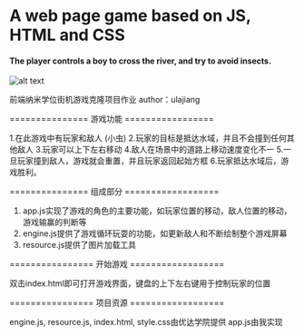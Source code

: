 # A web page game based on JS, HTML and CSS
#### The player controls a boy to cross the river, and try to avoid insects.

![alt text](https://s3-ap-southeast-2.amazonaws.com/test-avatar/AG.png)


前端纳米学位街机游戏克隆项目作业
author：ulajiang

=============== 游戏功能 =================

1.在此游戏中有玩家和敌人 (小虫)
2.玩家的目标是抵达水域，并且不会撞到任何其他敌人
3.玩家可以上下左右移动
4.敌人在场景中的道路上移动速度变化不一
5.一旦玩家撞到敌人，游戏就会重置，并且玩家返回起始方框
6.玩家抵达水域后，游戏胜利。


=============== 组成部分 ==================

1. app.js实现了游戏的角色的主要功能，如玩家位置的移动，敌人位置的移动，游戏输赢的判断等
2. engine.js提供了游戏循环玩耍的功能，如更新敌人和不断绘制整个游戏屏幕
3. resource.js提供了图片加载工具


================ 开始游戏 ==================

双击index.html即可打开游戏界面，键盘的上下左右键用于控制玩家的位置


================ 项目资源 ==================

engine.js, resource.js, index.html, style.css由优达学院提供
app.js由我实现
